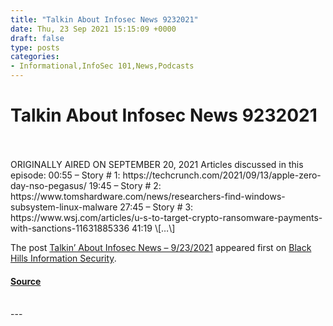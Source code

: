 ```yaml
---
title: "Talkin About Infosec News 9232021"
date: Thu, 23 Sep 2021 15:15:09 +0000
draft: false
type: posts
categories: 
- Informational,InfoSec 101,News,Podcasts
---
```

# Talkin About Infosec News 9232021

<br/>

<br/>
ORIGINALLY AIRED ON SEPTEMBER 20, 2021 Articles discussed in this episode: 00:55 – Story # 1: https://techcrunch.com/2021/09/13/apple-zero-day-nso-pegasus/ 19:45 – Story # 2: https://www.tomshardware.com/news/researchers-find-windows-subsystem-linux-malware 27:45 – Story # 3: https://www.wsj.com/articles/u-s-to-target-crypto-ransomware-payments-with-sanctions-11631885336 41:19 \[…\]

The post [Talkin’ About Infosec News – 9/23/2021](https://www.blackhillsinfosec.com/talkin-about-infosec-news-9-23-2021/) appeared first on [Black Hills Information Security](https://www.blackhillsinfosec.com).

#### [Source](https://www.blackhillsinfosec.com/talkin-about-infosec-news-9-23-2021/)

<br/>
---
